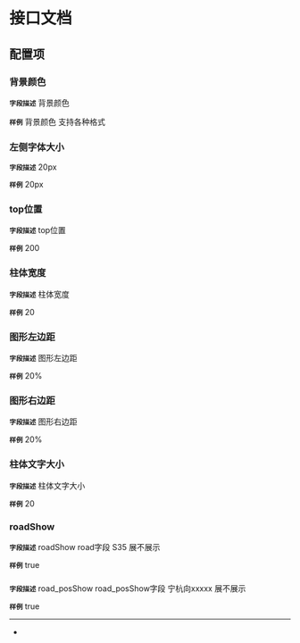 <!-- 以下为接口文档样例，请根据实际组件配置项及逻辑控制输出接口文档，文档提供两份，md源文件与html，html对外供配置查阅使用 -->
# 接口文档
<!-- 给配置人员使用的配置项字段介绍及样例，没有请删除此项 -->
## 配置项
### 背景颜色
**`字段描述`**
背景颜色

**`样例`**
背景颜色  支持各种格式

### 左侧字体大小
**`字段描述`**
20px

**`样例`**
20px

### top位置

**`字段描述`**
top位置

**`样例`**
200

### 柱体宽度

**`字段描述`**
柱体宽度

**`样例`**
20

### 图形左边距

**`字段描述`**
图形左边距

**`样例`**
20%

### 图形右边距

**`字段描述`**
图形右边距

**`样例`**
20%

### 柱体文字大小

**`字段描述`**
柱体文字大小

**`样例`**
20

### roadShow

**`字段描述`**
roadShow    road字段 S35 展不展示

**`样例`**
true

### 

**`字段描述`**
road_posShow road_posShow字段 宁杭向xxxxx 展不展示

**`样例`**
true

---
+ 
